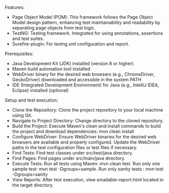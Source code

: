 Features:
* Page Object Model (POM): This framework follows the Page Object Model design pattern, enhancing test maintainability and readability by separating page objects from test logic.
* TestNG: Testing framework. Integrated for using annotations, assertions and test suites.
* Surefire-plugin: For testng xml configuration and report.


Prerequisites:
* Java Development Kit (JDK) installed (version 8 or higher)
* Maven build automation tool installed
* WebDriver binary for the desired web browsers (e.g., ChromeDriver, GeckoDriver) downloaded and accessible in the system PATH
* IDE (Integrated Development Environment) for Java (e.g., IntelliJ IDEA, Eclipse) installed (optional)


Setup and test execution:
* Clone the Repository: Clone the project repository to your local machine using Git.
* Navigate to Project Directory: Change directory to the cloned repository.
* Build the Project: Execute Maven's clean and install commands to build the project and download dependencies: mvn clean install
* Configure WebDriver: Ensure WebDriver binaries for the desired web browsers are available and properly configured. Update the WebDriver paths in the test configuration files or test files if necessary.
* Find Tests: Find test classes under src/test/java directory. 
* Find Pages: Find pages under src/main/java directory.
* Execute Tests: Run all tests using Maven: mvn clean test. Run only one sample test: mvn test -Dgroups=sample. Run only sanity tests :  mvn test -Dgroups=sanity
* View Reports: After test execution, view emailable-report.html located in the target directory.
